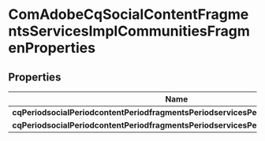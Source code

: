 
# ComAdobeCqSocialContentFragmentsServicesImplCommunitiesFragmenProperties

## Properties
Name | Type | Description | Notes
------------ | ------------- | ------------- | -------------
**cqPeriodsocialPeriodcontentPeriodfragmentsPeriodservicesPeriodenabled** | [**ConfigNodePropertyBoolean**](ConfigNodePropertyBoolean.md) |  |  [optional]
**cqPeriodsocialPeriodcontentPeriodfragmentsPeriodservicesPeriodwaitTimeSeconds** | [**ConfigNodePropertyInteger**](ConfigNodePropertyInteger.md) |  |  [optional]



